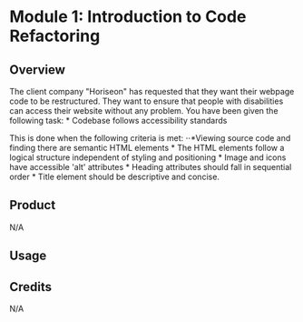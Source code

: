 # Module 1: Introduction to Code Refactoring

## Overview
The client company "Horiseon" has requested that they want their webpage code to be restructured. They want to ensure that people with disabilities can access their website without any problem. You have been given the following task:
    * Codebase follows accessibility standards

This is done when the following criteria is met:
    ⋅⋅*Viewing source code and finding there are semantic HTML elements
    * The HTML elements follow a logical structure independent of styling and positioning
    * Image and icons have accessible 'alt' attributes
    * Heading attributes should fall in sequential order
    * Title element should be descriptive and concise.

## Product
N/A

## Usage

## Credits
N/A
